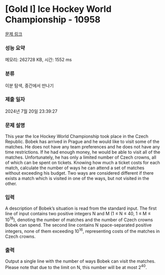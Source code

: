 # [Gold I] Ice Hockey World Championship - 10958 

[문제 링크](https://www.acmicpc.net/problem/10958) 

### 성능 요약

메모리: 262728 KB, 시간: 1552 ms

### 분류

이분 탐색, 중간에서 만나기

### 제출 일자

2024년 7월 20일 23:39:27

### 문제 설명

<p>This year the Ice Hockey World Championship took place in the Czech Republic. Bobek has arrived in Prague and he would like to visit some of the matches. He does not have any team preferences and he does not have any time restrictions. If he had enough money, he would be able to visit all of the matches. Unfortunately, he has only a limited number of Czech crowns, all of which can be spent on tickets. Knowing how much a ticket costs for each match, calculate the number of ways he can attend a set of matches without exceeding his budget. Two ways are considered different if there exists a match which is visited in one of the ways, but not visited in the other.</p>

### 입력 

 <p>A description of Bobek’s situation is read from the standard input. The first line of input contains two positive integers N and M (1 ≤ N ≤ 40, 1 ≤ M ≤ 10<sup>18</sup>), denoting the number of matches and the number of Czech crowns Bobek can spend. The second line contains N space-separated positive integers, none of them exceeding 10<sup>16</sup>, representing costs of the matches in Czech crowns.</p>

### 출력 

 <p>Output a single line with the number of ways Bobek can visit the matches. Please note that due to the limit on N, this number will be at most 2<sup>40</sup>.</p>

